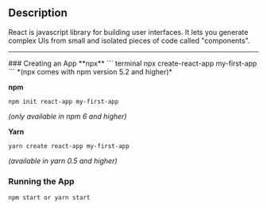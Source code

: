 ## Description
React is javascript library for building user interfaces.
It lets you generate complex UIs from small and isolated pieces of code called "components".
<hr>
### Creating an App 
   **npx** 
``` terminal
npx create-react-app my-first-app   
```
*(npx comes with npm version 5.2 and higher)*

**npm**
``` terminal
npm init react-app my-first-app
```
*(only available in npm 6 and higher)*

**Yarn**
``` terminal
yarn create react-app my-first-app
```
*(available in yarn 0.5 and higher)*

### Running the App
 ``` terminal 
 npm start or yarn start
 ```
